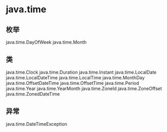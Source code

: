 # java.time

## 枚举

java.time.DayOfWeek
java.time.Month

## 类

java.time.Clock
java.time.Duration
java.time.Instant
java.time.LocalDate
java.time.LocalDateTime
java.time.LocalTime
java.time.MonthDay
java.time.OffsetDateTime
java.time.OffsetTime
java.time.Period
java.time.Year
java.time.YearMonth
java.time.ZoneId
java.time.ZoneOffset
java.time.ZonedDateTime

## 异常

java.time.DateTimeException




